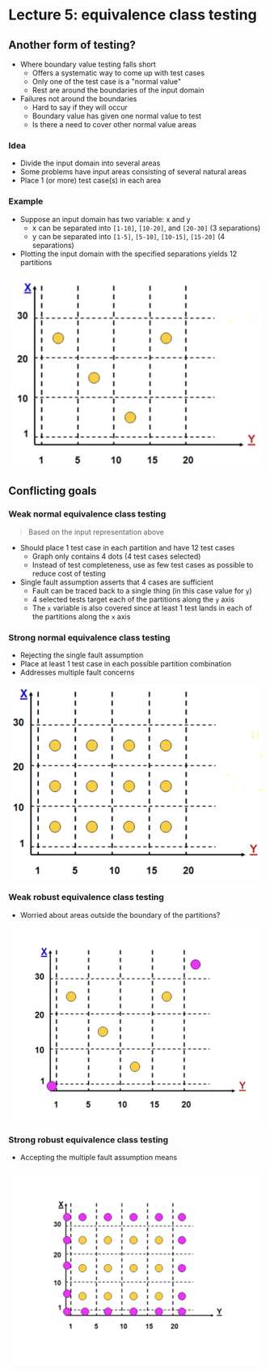 # Lecture 5: equivalence class testing

## Another form of testing?

- Where boundary value testing falls short
  - Offers a systematic way to come up with test cases
  - Only one of the test case is a "normal value"
  - Rest are around the boundaries of the input domain
- Failures not around the boundaries
  - Hard to say if they will occur
  - Boundary value has given one normal value to test
  - Is there a need to cover other normal value areas

### Idea

- Divide the input domain into several areas
- Some problems have input areas consisting of several natural areas
- Place 1 (or more) test case(s) in each area

### Example

- Suppose an input domain has two variable: x and y
  - x can be separated into `[1-10]`, `[10-20]`, and `[20-30]` (3 separations)
  - y can be separated into `[1-5]`, `[5-10]`, `[10-15]`, `[15-20]` (4 separations)
- Plotting the input domain with the specified separations yields 12 partitions

![Weak Normal Equivalence Class Testing](./figures/weak-normal-equivalence-class-testing.png)

## Conflicting goals

### Weak normal equivalence class testing

> Based on the input representation above

- Should place 1 test case in each partition and have 12 test cases 
  - Graph only contains 4 dots (4 test cases selected)
  - Instead of test completeness, use as few test cases as possible to reduce cost of testing
- Single fault assumption asserts that 4 cases are sufficient
  - Fault can be traced back to a single thing (in this case value for `y`)
  - 4 selected tests target each of the partitions along the `y` axis
  - The `x` variable is also covered since at least 1 test lands in each of the partitions along the `x` axis


### Strong normal equivalence class testing

- Rejecting the single fault assumption
- Place at least 1 test case in each possible partition combination
- Addresses multiple fault concerns

![Strong Normal Equivalence Class Testing](./figures/strong-normal-equivalence-class-testing.png)

### Weak robust equivalence class testing

- Worried about areas outside the boundary of the partitions?

![Weak Robust Equivalence Class Testing](./figures/weak-robust-equivalence-class-testing.png)

### Strong robust equivalence class testing

- Accepting the multiple fault assumption means

![Strong Robust Equivalence Class Testing](./figures/strong-robust-equivalence-class-testing.png)
